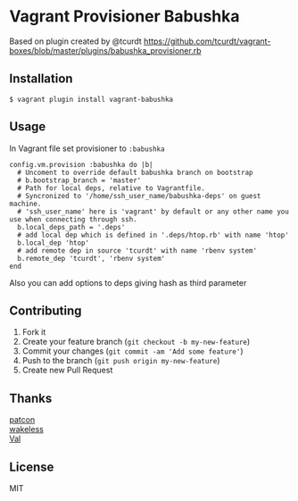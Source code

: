 # Vagrant Provisioner Babushka 

Based on plugin created by @tcurdt
https://github.com/tcurdt/vagrant-boxes/blob/master/plugins/babushka_provisioner.rb

## Installation

    $ vagrant plugin install vagrant-babushka

## Usage

In Vagrant file set provisioner to `:babushka`

    config.vm.provision :babushka do |b|
      # Uncoment to override default babushka branch on bootstrap
      # b.bootstrap_branch = 'master'
      # Path for local deps, relative to Vagrantfile.
      # Syncronized to '/home/ssh_user_name/babushka-deps' on guest machine. 
      # 'ssh_user_name' here is 'vagrant' by default or any other name you use when connecting through ssh.
      b.local_deps_path = '.deps' 
      # add local dep which is defined in '.deps/htop.rb' with name 'htop'
      b.local_dep 'htop'
      # add remote dep in source 'tcurdt' with name 'rbenv system'
      b.remote_dep 'tcurdt', 'rbenv system' 
    end

Also you can add options to deps giving hash as third parameter

## Contributing

1. Fork it
2. Create your feature branch (`git checkout -b my-new-feature`)
3. Commit your changes (`git commit -am 'Add some feature'`)
4. Push to the branch (`git push origin my-new-feature`)
5. Create new Pull Request

## Thanks
[patcon](https://github.com/patcon)  
[wakeless](https://github.com/wakeless)  
[Val](https://github.com/Val)

## License

MIT
